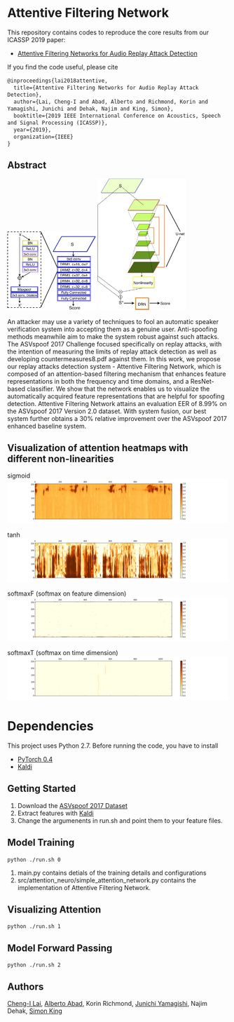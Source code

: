 # Attentive Filtering Network
This repository contains codes to reproduce the core results from our ICASSP 2019 paper: 
* [Attentive Filtering Networks for Audio Replay Attack Detection](https://arxiv.org/abs/1810.13048)
 
If you find the code useful, please cite
```
@inproceedings{lai2018attentive,
  title={Attentive Filtering Networks for Audio Replay Attack Detection},
  author={Lai, Cheng-I and Abad, Alberto and Richmond, Korin and Yamagishi, Junichi and Dehak, Najim and King, Simon},
  booktitle={2019 IEEE International Conference on Acoustics, Speech and Signal Processing (ICASSP)},
  year={2019},
  organization={IEEE}
}
```

## Abstract 
<img src="github_image/dilated_residual_network.png" width="40%">                     <img src="github_image/attention_filter_network.png" width="40%">

An attacker may use a variety of techniques to fool an automatic speaker verification system into accepting them as a genuine user. Anti-spoofing methods meanwhile aim to make the system robust against such attacks. The ASVspoof 2017 Challenge focused specifically on replay attacks, with the intention of measuring the limits of replay attack detection as well as developing countermeasures8.pdf against them. In this work, we propose our replay attacks detection system - Attentive Filtering Network, which is composed of an attention-based filtering mechanism that enhances feature representations in both the frequency and time domains, and a ResNet-based classifier. We show that the network enables us to visualize the automatically acquired feature representations that are helpful for spoofing detection. Attentive Filtering Network attains an evaluation EER of 8.99% on the ASVspoof 2017 Version 2.0 dataset. With system fusion, our best system further obtains a 30% relative improvement over the ASVspoof 2017 enhanced baseline system.


## Visualization of attention heatmaps with different non-linearities
sigmoid
![sigmoid](github_image/sigmoid.png)

tanh
![tanh](github_image/tanh.png)

softmaxF (softmax on feature dimension)
![softmaxF (softmax on feature dimension)](github_image/softmaxF.png)

softmaxT (softmax on time dimension)
![softmaxT (softmax on time dimension)](github_image/softmaxT.png)

# Dependencies
This project uses Python 2.7. Before running the code, you have to install
* [PyTorch 0.4](https://pytorch.org/)
* [Kaldi](https://github.com/kaldi-asr/kaldi)

## Getting Started 
1. Download the [ASVspoof 2017 Dataset](http://www.asvspoof.org/index2017.html)
2. Extract features with [Kaldi](https://github.com/kaldi-asr/kaldi)
3. Change the argumenents in run.sh and point them to your feature files. 

## Model Training 
```
python ./run.sh 0
```
1. main.py contains detials of the training details and configurations
2. src/attention_neuro/simple_attention_network.py contains the implementation of Attentive Filtering Network.

## Visualizing Attention
```
python ./run.sh 1
```

## Model Forward Passing
```
python ./run.sh 2
```

## Authors 
[Cheng-I Lai](jefflai108@gmail.com), [Alberto Abad](https://www.l2f.inesc-id.pt/w/Alberto_Abad_Gareta), Korin Richmond, [Junichi Yamagishi](https://nii-yamagishilab.github.io), Najim Dehak, [Simon King](http://homepages.inf.ed.ac.uk/simonk/)
